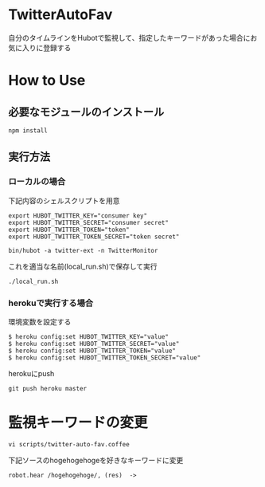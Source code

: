 # TwitterAutoFav

自分のタイムラインをHubotで監視して、指定したキーワードがあった場合にお気に入りに登録する

# How to Use

## 必要なモジュールのインストール

```
npm install
```

## 実行方法

### ローカルの場合

下記内容のシェルスクリプトを用意

```
export HUBOT_TWITTER_KEY="consumer key"
export HUBOT_TWITTER_SECRET="consumer secret"
export HUBOT_TWITTER_TOKEN="token"
export HUBOT_TWITTER_TOKEN_SECRET="token secret"

bin/hubot -a twitter-ext -n TwitterMonitor

```

これを適当な名前(local_run.sh)で保存して実行

```
./local_run.sh
```

### herokuで実行する場合

環境変数を設定する

```
$ heroku config:set HUBOT_TWITTER_KEY="value"
$ heroku config:set HUBOT_TWITTER_SECRET="value"
$ heroku config:set HUBOT_TWITTER_TOKEN="value"
$ heroku config:set HUBOT_TWITTER_TOKEN_SECRET="value"

```

herokuにpush

```
git push heroku master
```



# 監視キーワードの変更

```
vi scripts/twitter-auto-fav.coffee
```

下記ソースのhogehogehogeを好きなキーワードに変更

```
robot.hear /hogehogehoge/, (res)  ->
```
